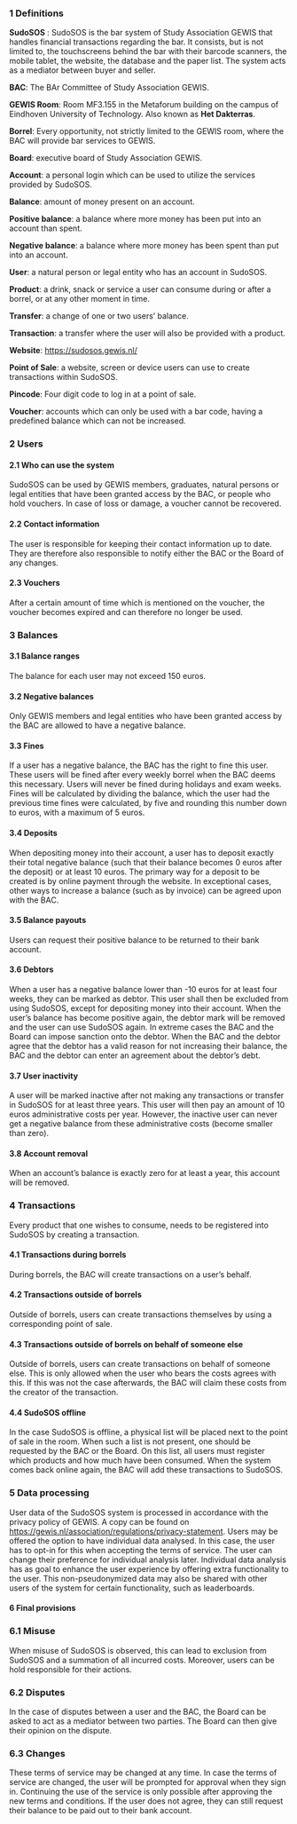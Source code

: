 ### 1 Definitions
**SudoSOS** : SudoSOS is the bar system of Study Association GEWIS that handles financial transactions regarding the bar. It consists, but is not limited to, the touchscreens behind the bar with their barcode scanners, the mobile tablet, the website, the database and the paper list. The system acts as a mediator between buyer and seller.

**BAC**: The BAr Committee of Study Association GEWIS.

**GEWIS Room**: Room MF3.155 in the Metaforum building on the campus of Eindhoven University of Technology. Also known as **Het Dakterras**.

**Borrel**: Every opportunity, not strictly limited to the GEWIS room, where the BAC will provide bar services to GEWIS.

**Board**: executive board of Study Association GEWIS.

**Account**: a personal login which can be used to utilize the services provided by SudoSOS.

**Balance**: amount of money present on an account.

**Positive balance**: a balance where more money has been put into an account than spent.

**Negative balance**: a balance where more money has been spent than put into an account.

**User**: a natural person or legal entity who has an account in SudoSOS.

**Product**: a drink, snack or service a user can consume during or after a borrel, or at any other moment in time.

**Transfer**: a change of one or two users’ balance.

**Transaction**: a transfer where the user will also be provided with a product.

**Website**: https://sudosos.gewis.nl/

**Point of Sale**: a website, screen or device users can use to create transactions within SudoSOS.

**Pincode**: Four digit code to log in at a point of sale.

**Voucher**: accounts which can only be used with a bar code, having a predefined balance which can not be increased.

### 2 Users
#### 2.1 Who can use the system
SudoSOS can be used by GEWIS members, graduates, natural persons or legal entities that have been granted access by the BAC, or people who hold vouchers. In case of loss or damage, a voucher cannot be recovered.

#### 2.2 Contact information
The user is responsible for keeping their contact information up to date. They are therefore also responsible to notify either the BAC or the Board of any changes.

#### 2.3 Vouchers
After a certain amount of time which is mentioned on the voucher, the voucher becomes expired and can therefore no longer be used.

### 3 Balances
#### 3.1 Balance ranges
The balance for each user may not exceed 150 euros.

#### 3.2 Negative balances
Only GEWIS members and legal entities who have been granted access by the BAC are allowed to have a negative balance.

#### 3.3 Fines
If a user has a negative balance, the BAC has the right to fine this user. These users will be fined after every weekly borrel when the BAC deems this necessary. Users will never be fined during holidays and exam weeks.
Fines will be calculated by dividing the balance, which the user had the previous time fines were calculated, by five and rounding this number down to euros, with a maximum of 5 euros.

#### 3.4 Deposits
When depositing money into their account, a user has to deposit exactly their total negative balance (such that their balance becomes 0 euros after the deposit) or at least 10 euros. The primary way for a deposit to be created is by online payment through the website. In exceptional cases, other ways to increase a balance (such as by invoice) can be agreed upon with the BAC.

#### 3.5 Balance payouts
Users can request their positive balance to be returned to their bank account.

#### 3.6 Debtors
When a user has a negative balance lower than -10 euros for at least four weeks, they can be marked as debtor. This user shall then be excluded from using SudoSOS, except for depositing money into their account. When the user’s balance has become positive again, the debtor mark will be removed and the user can use SudoSOS again.
In extreme cases the BAC and the Board can impose sanction onto the debtor.
When the BAC and the debtor agree that the debtor has a valid reason for not increasing their balance, the BAC and the debtor can enter an agreement about the debtor’s debt.

#### 3.7 User inactivity
A user will be marked inactive after not making any transactions or transfer in SudoSOS for at least three years. This user will then pay an amount of 10 euros administrative costs per year. However, the inactive user can never get a negative balance from these administrative costs (become smaller than zero).

#### 3.8 Account removal
When an account’s balance is exactly zero for at least a year, this account will be removed.

### 4 Transactions
Every product that one wishes to consume, needs to be registered into SudoSOS by creating a transaction.

#### 4.1 Transactions during borrels
During borrels, the BAC will create transactions on a user’s behalf.

#### 4.2 Transactions outside of borrels
Outside of borrels, users can create transactions themselves by using a corresponding point of sale.

#### 4.3 Transactions outside of borrels on behalf of someone else
Outside of borrels, users can create transactions on behalf of someone else. This is only allowed when the user who bears the costs agrees with this. If this was not the case afterwards, the BAC will claim these costs from the creator of the transaction.

#### 4.4 SudoSOS offline
In the case SudoSOS is offline, a physical list will be placed next to the point of sale in the room. When such a list is not present, one should be requested by the BAC or the Board. On this list, all users must register which products and how much have been consumed. When the system comes back online again, the BAC will add these transactions to SudoSOS.

### 5 Data processing
User data of the SudoSOS system is processed in accordance with the privacy policy of GEWIS. A copy can be found on https://gewis.nl/association/regulations/privacy-statement.
Users may be offered the option to have individual data analysed. In this case, the user has to opt-in for this when accepting the terms of service. The user can change their preference for individual analysis later. Individual data analysis has as goal to enhance the user experience by offering extra functionality to the user. This non-pseudonymized data may also be shared with other users of the system for certain functionality, such as leaderboards.

#### 6 Final provisions
### 6.1 Misuse
When misuse of SudoSOS is observed, this can lead to exclusion from SudoSOS and a summation of all incurred costs. Moreover, users can be hold responsible for their actions.

### 6.2 Disputes
In the case of disputes between a user and the BAC, the Board can be asked to act as a mediator between two parties. The Board can then give their opinion on the dispute.

### 6.3 Changes
These terms of service may be changed at any time. In case the terms of service are changed, the user will be prompted for approval when they sign in. Continuing the use of the service is only possible after approving the new terms and conditions. If the user does not agree, they can still request their balance to be paid out to their bank account.
